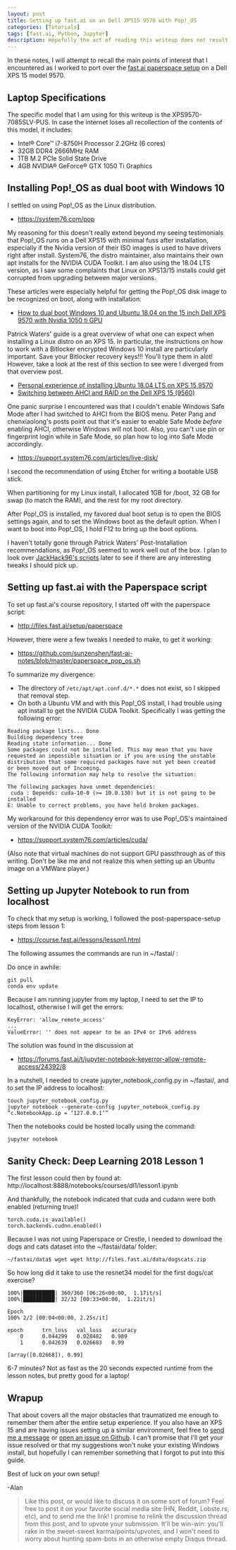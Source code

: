 ```yaml
---
layout: post
title: Setting up fast.ai on an Dell XPS15 9570 with Pop!_OS
categories: [Tutorials]
tags: [fast.ai, Python, Jupyter]
description: Hopefully the act of reading this writeup does not result in the nuking of anyone else's drive partitions or laptop.
---
```


In these notes, I will attempt to recall the main points of interest
that I encountered as I worked to port over the
[fast.ai paperspace setup](https://course.fast.ai/lessons/lesson1.html)
on a Dell XPS 15 model 9570.

Laptop Specifications
---------------------
The specific model that I am using for this writeup is the XPS9570-7085SLV-PUS.
In case the internet loses all recollection of the contents of this model, it includes:
* Intel® Core™ i7-8750H Processor 2.2GHz (6 cores)
* 32GB DDR4 2666MHz RAM
* 1TB M.2 PCIe Solid State Drive
* 4GB NVIDIA® GeForce® GTX 1050 Ti Graphics

Installing Pop!_OS as dual boot with Windows 10
-----------------------------------------------
I settled on using Pop!_OS as the Linux distribution.
* https://system76.com/pop

My reasoning for this doesn't really extend beyond my seeing testimonials that Pop!_OS runs on a Dell XPS15 with minimal fuss after installation, especially if the Nvidia version of their ISO images is used to have drivers right after install.
System76, the distro maintainer, also maintains their own apt installs for the NVIDIA CUDA Toolkit. I am also using the 18.04 LTS version, as I saw some complaints that Linux on XPS13/15 installs could get corrupted from upgrading between major versions.

These articles were especially helpful for getting the Pop!_OS disk image to be recognized on boot, along with installation:

* [How to dual boot Windows 10 and Ubuntu 18.04 on the 15 inch Dell XPS 9570 with Nvidia 1050 ti GPU](https://medium.com/@pwaterz/how-to-dual-boot-windows-10-and-ubuntu-18-04-on-the-15-inch-dell-xps-9570-with-nvidia-1050ti-gpu-4b9a2901493d)

Patrick Waters' guide is a great overview of what one can expect when installing a Linux distro on an XPS 15.
In particular, the instructions on how to work with a Bitlocker encrypted Windows 10 install are particularly important.
Save your Bitlocker recovery keys!!! You'll type them in alot!
However, take a look at the rest of this section to see were I diverged from that overview post.

* [Personal experience of installing Ubuntu 18.04 LTS on XPS 15 9570](https://medium.com/@peterpang_84917/personal-experience-of-installing-ubuntu-18-04-lts-on-xps-15-9570-3e53b6cfeefe)
* [Switching between AHCI and RAID on the Dell XPS 15 (9560)](https://gist.github.com/chenxiaolong/4beec93c464639a19ad82eeccc828c63)

One panic surprise I encountered was that I couldn't enable Windows Safe Mode after I had switched to AHCI from the BIOS menu.
Peter Pang and chenxiaolong's posts point out that it's easier to enable Safe Mode _before_ enabling AHCI, otherwise Windows will not boot.
Also, you can't use pin or fingerprint login while in Safe Mode, so plan how to log into Safe Mode accordingly.

* https://support.system76.com/articles/live-disk/

I second the recommendation of using Etcher for writing a bootable USB stick.

When partitioning for my Linux install, I allocated 1GB for /boot, 32 GB for swap (to match the RAM), and the rest for my root directory.

After Pop!_OS is installed, my favored dual boot setup is to open the BIOS settings again, and to set the Windows boot as the default option.  When I want to boot into Pop!_OS, I hold F12 to bring up the boot options.

I haven't totally gone through Patrick Waters' Post-Installation recommendations, as Pop!_OS seemed to work well out of the box.  I plan to look over [JackHack96's scripts](https://github.com/JackHack96/dell-xps-9570-ubuntu-respin) later to see if there are any interesting tweaks I should pick up.

Setting up fast.ai with the Paperspace script
---------------------------------------------
To set up fast.ai's course repository, I started off with the paperspace script:
* http://files.fast.ai/setup/paperspace

However, there were a few tweaks I needed to make, to get it working:
* https://github.com/sunzenshen/fast-ai-notes/blob/master/paperspace_pop_os.sh

To summarize my divergence:
* The directory of `/etc/apt/apt.conf.d/*.*` does not exist, so I skipped that removal step.
* On both a Ubuntu VM and with this Pop!_OS install, I had trouble using apt install to get the NVIDIA CUDA Toolkit. Specifically I was getting the following error:

```
Reading package lists... Done
Building dependency tree       
Reading state information... Done
Some packages could not be installed. This may mean that you have
requested an impossible situation or if you are using the unstable
distribution that some required packages have not yet been created
or been moved out of Incoming.
The following information may help to resolve the situation:

The following packages have unmet dependencies:
 cuda : Depends: cuda-10-0 (>= 10.0.130) but it is not going to be installed
E: Unable to correct problems, you have held broken packages.
```

My workaround for this dependency error was to use Pop!_OS's maintained version of the NVIDIA CUDA Toolkit:
* https://support.system76.com/articles/cuda/

(Also note that virtual machines do not support GPU passthrough as of this writing.  Don't be like me and not realize this when setting up an Ubuntu image on a VMWare player.)

Setting up Jupyter Notebook to run from localhost
-------------------------------------------------
To check that my setup is working, I followed the post-paperspace-setup steps from lesson 1:
* https://course.fast.ai/lessons/lesson1.html

The following assumes the commands are run in ~/fastai/ :

Do once in awhile:
```
git pull
conda env update
```

Because I am running jupyter from my laptop, I need to set the IP to localhost, otherwise I will get the errors:
```
KeyError: 'allow_remote_access'
...
ValueError: '' does not appear to be an IPv4 or IPv6 address
```

The solution was found in the discussion at
* https://forums.fast.ai/t/jupyter-notebook-keyerror-allow-remote-access/24392/8

In a nutshell, I needed to create jupyter_notebook_config.py in ~/fastai/, and to set the IP address to localhost:
```
touch jupyter_notebook_config.py
jupyter notebook --generate-config jupyter_notebook_config.py “c.NotebookApp.ip = ‘127.0.0.1’”
```

Then the notebooks could be hosted locally using the command:
```
jupyter notebook
```

Sanity Check: Deep Learning 2018 Lesson 1
-----------------------------------------

The first lesson could then by found at:
http://localhost:8888/notebooks/courses/dl1/lesson1.ipynb

And thankfully, the notebook indicated that cuda and cudann were both enabled (returning true)!

```
torch.cuda.is_available()
torch.backends.cudnn.enabled()
```

Because I was not using Paperspace or Crestle, I needed to download the dogs and cats dataset into the ~/fastai/data/ folder:
```
~/fastai/data$ wget wget http://files.fast.ai/data/dogscats.zip
```

So how long did it take to use the resnet34 model for the first dogs/cat exercise?
```
100%|██████████| 360/360 [06:26<00:00,  1.17it/s]
100%|██████████| 32/32 [00:33<00:00,  1.22it/s]

Epoch
100% 2/2 [00:04<00:00, 2.25s/it]

epoch      trn_loss   val_loss   accuracy                     
    0      0.044299   0.028482   0.989     
    1      0.042639   0.026683   0.99                          

[array([0.02668]), 0.99]
```

6-7 minutes? Not as fast as the 20 seconds expected runtime from the lesson notes, but pretty good for a laptop!

Wrapup
------
That about covers all the major obstacles that traumatized me enough to remember them after the entire setup experience.
If you also have an XPS 15 and are having issues setting up a similar environment, feel free to [send me a message](https://twitter.com/@sunzenshen) or [open an issue on Github](https://github.com/sunzenshen/fast-ai-notes/issues).
I can't promise that I'll get your issue resolved or that my suggestions won't nuke your existing Windows install,
but hopefully I can remember something that I forgot to put into this guide.

Best of luck on your own setup!

-Alan


> Like this post, or would like to discuss it on some sort of forum?
> Feel free to post it on your favorite social media site (HN, Reddit, Lobste.rs, etc), and to send me the link!
> I promise to relink the discussion thread from this post, and to upvote your submission.
> It'll be win-win: you'll rake in the sweet-sweet karma/points/upvotes,
> and I won't need to worry about hunting spam-bots in an otherwise empty Disqus thread.
